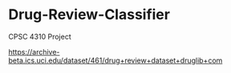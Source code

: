 # Drug-Review-Classifier
CPSC 4310 Project

https://archive-beta.ics.uci.edu/dataset/461/drug+review+dataset+druglib+com
